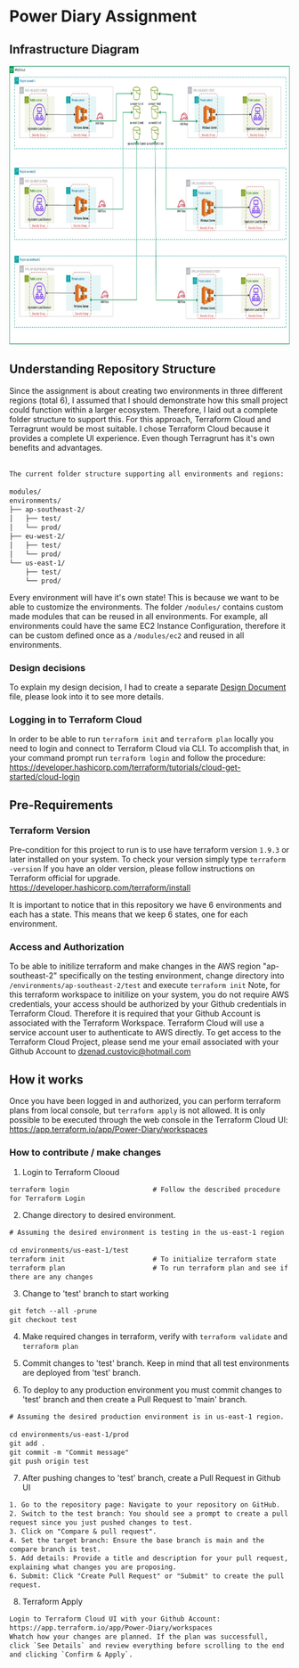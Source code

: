 # Power Diary Assignment

## Infrastructure Diagram

<img src="images/pda-infrastructure.jpg" alt="Alt text" height="500">

## Understanding Repository Structure

Since the assignment is about creating two environments in three different regions (total 6), I assumed that I should demonstrate how this small project could function within a larger ecosystem. Therefore, I laid out a complete folder structure to support this. For this approach, Terraform Cloud and Terragrunt would be most suitable. I chose Terraform Cloud because it provides a complete UI experience. Even though Terragrunt has it's own benefits and advantages.

```

The current folder structure supporting all environments and regions:

modules/
environments/
├── ap-southeast-2/
│   ├── test/
│   └── prod/
├── eu-west-2/
│   ├── test/
│   └── prod/
└── us-east-1/
    ├── test/
    └── prod/
```

Every environment will have it's own state! This is because we want to be able to customize the environments.
The folder `/modules/` contains custom made modules that can be reused in all environments. For example, all environments could have the same EC2 Instance Configuration, therefore it can be custom defined once as a `/modules/ec2` and reused in all environments.

### Design decisions

To explain my design decision, I had to create a separate [Design Document](Design.md) file, please look into it to see more details.

### Logging in to Terraform Cloud

In order to be able to run `terraform init` and `terraform plan` locally you need to login and connect to Terraform Cloud via CLI.
To accomplish that, in your command prompt run `terraform login` and follow the procedure: https://developer.hashicorp.com/terraform/tutorials/cloud-get-started/cloud-login

## Pre-Requirements

### Terraform Version

Pre-condition for this project to run is to use have terraform version `1.9.3` or later installed on your system.
To check your version simply type `terraform -version`
If you have an older version, please follow instructions on Terraform official for upgrade.
https://developer.hashicorp.com/terraform/install

It is important to notice that in this repository we have 6 environments and each has a state. This means that we keep 6 states, one for each environment.

### Access and Authorization

To be able to initilize terraform and make changes in the AWS region "ap-southeast-2" specifically on the testing environment, change directory into `/environments/ap-southeast-2/test` and execute `terraform init`
Note, for this terraform workspace to initilize on your system, you do not require AWS credentials, your access should be authorized by your Github credentials in Terraform Cloud.
Therefore it is required that your Github Account is associated with the Terraform Workspace. Terraform Cloud will use a service account user to authenticate to AWS directly.
To get access to the Terraform Cloud Project, please send me your email associated with your Github Account to dzenad.custovic@hotmail.com

## How it works

Once you have been logged in and authorized, you can perform terraform plans from local console, but `terraform apply` is not allowed. It is only possible to be executed through the web console in the Terraform Cloud UI: https://app.terraform.io/app/Power-Diary/workspaces

### How to contribute / make changes

1. Login to Terraform Clooud

```
terraform login                     # Follow the described procedure for Terraform Login
```

2. Change directory to desired environment.

```
# Assuming the desired environment is testing in the us-east-1 region

cd environments/us-east-1/test
terraform init                      # To initialize terraform state
terraform plan                      # To run terraform plan and see if there are any changes
```

3. Change to 'test' branch to start working

```
git fetch --all -prune
git checkout test
```

4. Make required changes in terraform, verify with `terraform validate` and `terraform plan`

5. Commit changes to 'test' branch. Keep in mind that all test environments are deployed from 'test' branch.

6. To deploy to any production environment you must commit changes to 'test' branch and then create a Pull Request to 'main' branch.

```
# Assuming the desired production environment is in us-east-1 region.

cd environments/us-east-1/prod
git add .
git commit -m "Commit message"
git push origin test

```

7. After pushing changes to 'test' branch, create a Pull Request in Github UI

```
1. Go to the repository page: Navigate to your repository on GitHub.
2. Switch to the test branch: You should see a prompt to create a pull request since you just pushed changes to test.
3. Click on "Compare & pull request".
4. Set the target branch: Ensure the base branch is main and the compare branch is test.
5. Add details: Provide a title and description for your pull request, explaining what changes you are proposing.
6. Submit: Click "Create Pull Request" or "Submit" to create the pull request.
```

8. Terraform Apply

```
Login to Terraform Cloud UI with your Github Account: https://app.terraform.io/app/Power-Diary/workspaces
Whatch how your changes are planned. If the plan was successfull, click `See Details` and review everything before scrolling to the end and clicking `Confirm & Apply`.
```
